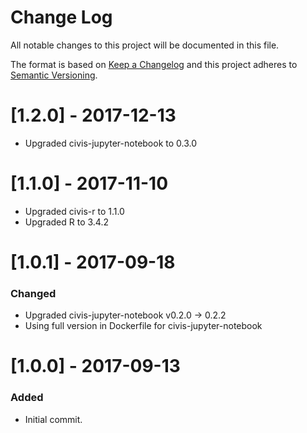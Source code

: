 # Change Log
All notable changes to this project will be documented in this file.

The format is based on [Keep a Changelog](http://keepachangelog.com/)
and this project adheres to [Semantic Versioning](http://semver.org/).

# [1.2.0] - 2017-12-13
- Upgraded civis-jupyter-notebook to 0.3.0

# [1.1.0] - 2017-11-10
- Upgraded civis-r to 1.1.0
- Upgraded R to 3.4.2

# [1.0.1] - 2017-09-18

### Changed
- Upgraded civis-jupyter-notebook v0.2.0 -> 0.2.2
- Using full version in Dockerfile for civis-jupyter-notebook

# [1.0.0] - 2017-09-13

### Added
- Initial commit.
